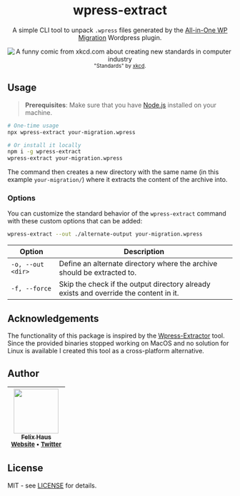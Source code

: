 <div align="center">
  <h1>wpress-extract</h1>
  <p>
    A simple CLI tool to unpack <code>.wpress</code> files generated by the <a href="https://wordpress.org/plugins/all-in-one-wp-migration/" target="_blank" rel="noopener">All-in-One WP Migration</a> Wordpress plugin.
  </p>
  <p>
    <img src="https://imgs.xkcd.com/comics/standards.png" alt="A funny comic from xkcd.com about creating new standards in computer industry" />
    <br />
    <sub>"Standards" by <a href="https://xkcd.com/927/">xkcd</a>.</sub>
  </p>
</div>

## Usage

> **Prerequisites**: Make sure that you have [Node.js](https://nodejs.org/) installed on your machine.

```sh
# One-time usage
npx wpress-extract your-migration.wpress

# Or install it locally
npm i -g wpress-extract
wpress-extract your-migration.wpress
```

The command then creates a new directory with the same name (in this example `your-migration/`) where it extracts the content of the archive into.

### Options

You can customize the standard behavior of the `wpress-extract` command with these custom options that can be added:

```sh
wpress-extract --out ./alternate-output your-migration.wpress
```

| Option            | Description                                                                           |
| ----------------- | ------------------------------------------------------------------------------------- |
| `-o, --out <dir>` | Define an alternate directory where the archive should be extracted to.               |
| `-f, --force`     | Skip the check if the output directory already exists and override the content in it. |

## Acknowledgements

The functionality of this package is inspired by the [Wpress-Extractor](https://github.com/fifthsegment/Wpress-Extractor) tool.
Since the provided binaries stopped working on MacOS and no solution for Linux is available I created this tool as a cross-platform alternative.

## Author

<!-- prettier-ignore-start -->

| [<img src="https://avatars0.githubusercontent.com/u/472867?v=4" width="100px;"/><br /><sub><b>Felix Haus</b></sub>](https://github.com/ofhouse)<br /><sub>[Website](https://felix.house/) • [Twitter](https://twitter.com/ofhouse)</sub>|
| :---: |

<!-- prettier-ignore-end -->

## License

MIT - see [LICENSE](./LICENSE) for details.
